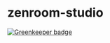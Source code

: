 # zenroom-studio

[![Greenkeeper badge](https://badges.greenkeeper.io/puria/zenroom-studio.svg)](https://greenkeeper.io/)
